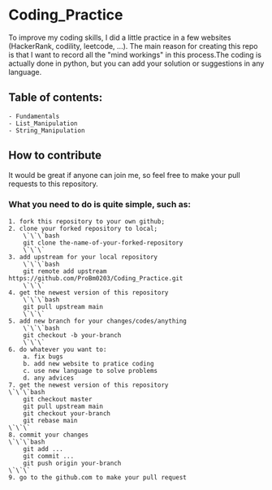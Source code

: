 <h1>Coding_Practice</h1>
To improve my coding skills, I did a little practice in a few websites (HackerRank, codility, leetcode, ...). The main reason for creating this repo is that I want to record all the "mind workings" in this process.The coding is actually done in python, but you can add your solution or suggestions in any language.

<h2>Table of contents:</h2>

    - Fundamentals
    - List_Manipulation
    - String_Manipulation


<h2>How to contribute</h2>  
It would be great if anyone can join me, so feel free to make your pull requests to this repository.
<h3>What you need to do is quite simple, such as:</h3>  

    1. fork this repository to your own github;
    2. clone your forked repository to local;
		\`\`\`bash
        git clone the-name-of-your-forked-repository
		\`\`\`
    3. add upstream for your local repository
		\`\`\`bash
    	git remote add upstream https://github.com/ProBm0203/Coding_Practice.git
		\`\`\`
    4. get the newest version of this repository
		\`\`\`bash
    	git pull upstream main
		\`\`\`
    5. add new branch for your changes/codes/anything
		\`\`\`bash
    	git checkout -b your-branch
		\`\`\`
    6. do whatever you want to:
    	a. fix bugs
    	b. add new website to pratice coding
    	c. use new language to solve problems
    	d. any advices 
    7. get the newest version of this repository
	\`\`\`bash
    	git checkout master
    	git pull upstream main
    	git checkout your-branch
    	git rebase main
	\`\`\`
    8. commit your changes
	\`\`\`bash
    	git add ...
    	git commit ...
    	git push origin your-branch
	\`\`\`
    9. go to the github.com to make your pull request
